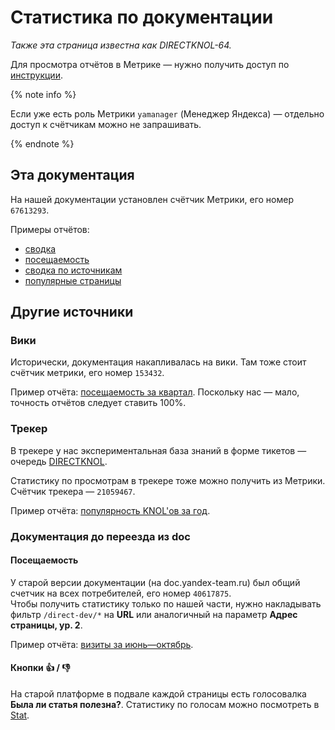 # Статистика по документации
_Также эта страница известна как DIRECTKNOL-64._

Для просмотра отчётов в Метрике — нужно получить доступ по [инструкции](../../guide/analytics/how-to-get-access-to-metrika-counter.md).

{% note info %}

Если уже есть роль Метрики `yamanager` (Менеджер Яндекса) — отдельно доступ к счётчикам можно не запрашивать.

{% endnote %}

## Эта документация
На нашей документации установлен счётчик Метрики, его номер `67613293`.

Примеры отчётов:
- [сводка](https://metrika.yandex.ru/dashboard?period=month&id=67613293)
- [посещаемость](https://metrika.yandex.ru/stat/traffic?period=month&accuracy=1&id=67613293)
- [сводка по источникам](https://metrika.yandex.ru/stat/sources?period=month&accuracy=1&id=67613293)
- [популярные страницы](https://metrika.yandex.ru/stat/popular?period=month&accuracy=1&id=67613293&stateHash=5f89b25eaedca30041b9aa7f)


## Другие источники

### Вики
Исторически, документация накапливалась на вики.
Там тоже стоит счётчик метрики, его номер `153432`.

Пример отчёта: [посещаемость за квартал](https://metrika.yandex.ru/stat/titles?rows_limit=100&period=quarter&accuracy=1&id=153432&ulogin=ya-metrika&stateHash=5f89b4d49698fe001f715e82). Поскольку нас — мало, точность отчётов следует ставить 100%.

### Трекер
В трекере у нас экспериментальная база знаний в форме тикетов — очередь [DIRECTKNOL](https://st.yandex-team.ru/DIRECTKNOL).

Статистику по просмотрам в трекере тоже можно получить из Метрики. Счётчик трекера — `21059467`.

Пример отчёта: [популярность KNOL'ов за год](https://metrika.yandex.ru/stat/popular?group=day&period=year&accuracy=1&id=21059467&ulogin=ya-metrika&stateHash=5f89b5c15fbe5b003404122d).


### Документация до переезда из doc
#### Посещаемость
У старой версии документации (на doc.yandex-team.ru) был общий счетчик на всех потребителей, его номер `40617875`.  
Чтобы получить статистику только по нашей части, нужно накладывать фильтр `/direct-dev/*` на **URL** или аналогичный на параметр **Адрес страницы, ур. 2**.

Пример отчёта: [визиты за июнь—октябрь](https://metrika.yandex.ru/stat/traffic?period=2020-06-01%3A2020-10-01&accuracy=1&id=40617875&stateHash=5f898aaf51d2af0044cb192e).

#### Кнопки 👍 / 👎
На старой платформе в подвале каждой страницы есть голосовалка **Была ли статья полезна?**.
Статистику по голосам можно посмотреть в [Stat](https://stat.yandex-team.ru/Adhoc/Support/voters-feedback/?scale=m&max_distance=1&_incl_fields=dislikes&_incl_fields=likes&path__mode=subtree&path=%09R%09doc%09direct-dev%09&_period_distance=1).
